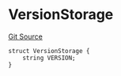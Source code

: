 # VersionStorage
[Git Source](https://github.com/thrackle-io/tron/blob/90c179d4a2d3d05eb80cb7a50ea4891339d7488e/src/protocol/diamond/VersionFacetLib.sol)


```solidity
struct VersionStorage {
    string VERSION;
}
```

